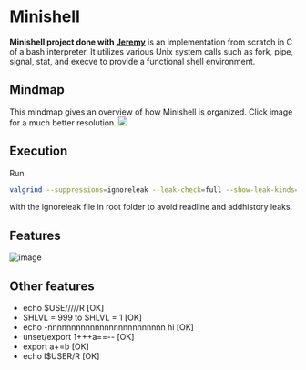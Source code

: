 # Minishell

**Minishell project done with [Jeremy](https://github.com/thePush/)** is an implementation from scratch in C of a bash interpreter. It utilizes various Unix system calls such as fork, pipe, signal, stat, and execve to provide a functional shell environment.

## Mindmap
This mindmap gives an overview of how Minishell is organized.
Click image for a much better resolution.
<img src="https://user-images.githubusercontent.com/72572726/165954653-bf3cff78-a225-402e-9837-51a58132dd87.png">
## Execution
Run
```bash
valgrind --suppressions=ignoreleak --leak-check=full --show-leak-kinds=all --track-origins=yes --track-fds=yes --verbose ./minishell
```
with the ignoreleak file in root folder to avoid readline and addhistory leaks.

## Features
![image](https://user-images.githubusercontent.com/72572726/165951390-b2748103-1933-4bbb-893d-a392f78cf6c9.png)

## Other features
-	echo $USE/////R                                  [OK]
-	SHLVL = 999 to SHLVL = 1                         [OK]
-	echo -nnnnnnnnnnnnnnnnnnnnnnnnn hi               [OK]
-	unset/export 1+++a==--                           [OK]
-	export a+=b                                      [OK]
-	echo l$USER/R                                    [OK]
